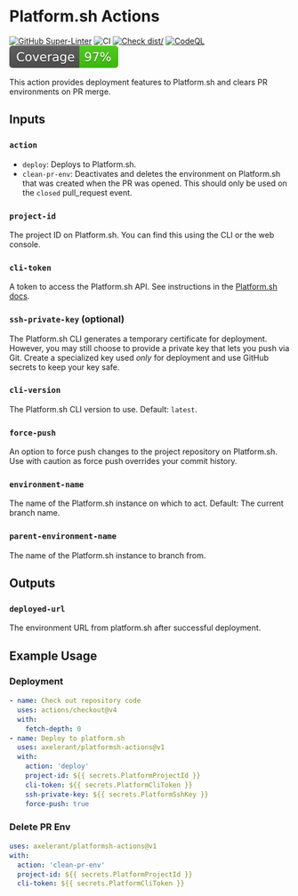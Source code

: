 # Platform.sh Actions

[![GitHub Super-Linter](https://github.com/axelerant/platformsh-action/actions/workflows/linter.yml/badge.svg)](https://github.com/super-linter/super-linter)
![CI](https://github.com/axelerant/platformsh-action/actions/workflows/ci.yml/badge.svg)
[![Check dist/](https://github.com/axelerant/platformsh-action/actions/workflows/check-dist.yml/badge.svg)](https://github.com/actions/typescript-action/actions/workflows/check-dist.yml)
[![CodeQL](https://github.com/axelerant/platformsh-action/actions/workflows/codeql-analysis.yml/badge.svg)](https://github.com/actions/typescript-action/actions/workflows/codeql-analysis.yml)
[![Coverage](./badges/coverage.svg)](./badges/coverage.svg)

This action provides deployment features to Platform.sh and clears PR environments on PR merge.

## Inputs

### `action`

- `deploy`: Deploys to Platform.sh.
- `clean-pr-env`: Deactivates and deletes the environment on Platform.sh that was created when the PR was opened. This should only be used on the `closed` pull_request event.

### `project-id`

The project ID on Platform.sh. You can find this using the CLI or the web console.

### `cli-token`

A token to access the Platform.sh API. See instructions in the [Platform.sh docs](https://docs.platform.sh/development/cli/api-tokens.html).

### `ssh-private-key` (optional)

The Platform.sh CLI generates a temporary certificate for deployment. However, you may still choose to provide a private key that lets you push via Git. Create a specialized key used _only_ for deployment and use GitHub secrets to keep your key safe.

### `cli-version`

The Platform.sh CLI version to use. Default: `latest`.

### `force-push`

An option to force push changes to the project repository on Platform.sh. Use with caution as force push overrides your commit history.

### `environment-name`

The name of the Platform.sh instance on which to act. Default: The current branch name.

### `parent-environment-name`

The name of the Platform.sh instance to branch from.

## Outputs

### `deployed-url`

The environment URL from platform.sh after successful deployment.

## Example Usage

### Deployment

```yaml
- name: Check out repository code
  uses: actions/checkout@v4
  with:
    fetch-depth: 0
- name: Deploy to platform.sh
  uses: axelerant/platformsh-actions@v1
  with:
    action: 'deploy'
    project-id: ${{ secrets.PlatformProjectId }}
    cli-token: ${{ secrets.PlatformCliToken }}
    ssh-private-key: ${{ secrets.PlatformSshKey }}
    force-push: true
```

### Delete PR Env

```yaml
uses: axelerant/platformsh-actions@v1
with:
  action: 'clean-pr-env'
  project-id: ${{ secrets.PlatformProjectId }}
  cli-token: ${{ secrets.PlatformCliToken }}
```
